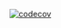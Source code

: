 [![codecov](https://codecov.io/gh/elmanoneto/py-exe01/graph/badge.svg?token=4TK4J2NH90)](https://codecov.io/gh/elmanoneto/py-exe01)